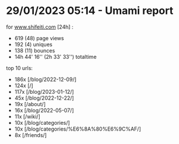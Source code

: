 # 29/01/2023 05:14 - Umami report
for www.shifeiti.com [24h] :

 - 619 (48) page views
 - 192 (4) uniques
 - 138 (11) bounces
 - 14h 44' 16'' (2h 33' 33'') totaltime


top 10 urls:
 - 186x [/blog/2022-12-09/]
 - 124x [/]
 - 117x [/blog/2023-01-12/]
 - 45x [/blog/2022-12-22/]
 - 19x [/about/]
 - 16x [/blog/2022-05-07/]
 - 11x [/wiki/]
 - 10x [/blog/categories/]
 - 10x [/blog/categories/%E6%8A%80%E6%9C%AF/]
 - 8x [/friends/]


